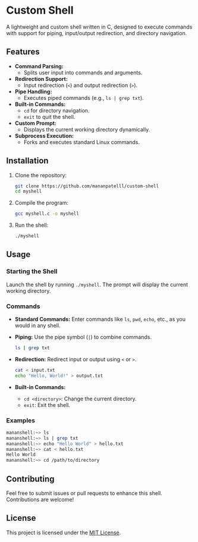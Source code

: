 # Custom Shell

A lightweight and custom shell written in C, designed to execute commands with support for piping, input/output redirection, and directory navigation.

## Features

- **Command Parsing:**
  - Splits user input into commands and arguments.
- **Redirection Support:**
  - Input redirection (`<`) and output redirection (`>`).
- **Pipe Handling:**
  - Executes piped commands (e.g., `ls | grep txt`).
- **Built-in Commands:**
  - `cd` for directory navigation.
  - `exit` to quit the shell.
- **Custom Prompt:**
  - Displays the current working directory dynamically.
- **Subprocess Execution:**
  - Forks and executes standard Linux commands.

## Installation

1. Clone the repository:
   ```bash
   git clone https://github.com/mananpatelll/custom-shell
   cd myshell
   ```

2. Compile the program:
   ```bash
   gcc myshell.c -o myshell
   ```

3. Run the shell:
   ```bash
   ./myshell
   ```

## Usage

### Starting the Shell
Launch the shell by running `./myshell`. The prompt will display the current working directory.

### Commands
- **Standard Commands:**
  Enter commands like `ls`, `pwd`, `echo`, etc., as you would in any shell.
  
- **Piping:**
  Use the pipe symbol (`|`) to combine commands.
  ```bash
  ls | grep txt
  ```

- **Redirection:**
  Redirect input or output using `<` or `>`.
  ```bash
  cat < input.txt
  echo "Hello, World!" > output.txt
  ```

- **Built-in Commands:**
  - `cd <directory>`: Change the current directory.
  - `exit`: Exit the shell.

### Examples
```bash
mananshell:~> ls
mananshell:~> ls | grep txt
mananshell:~> echo "Hello World" > hello.txt
mananshell:~> cat < hello.txt
Hello World
mananshell:~> cd /path/to/directory
```

## Contributing

Feel free to submit issues or pull requests to enhance this shell. Contributions are welcome!

## License

This project is licensed under the [MIT License](LICENSE).
